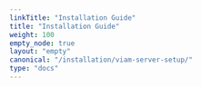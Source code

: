 ```yaml
---
linkTitle: "Installation Guide"
title: "Installation Guide"
weight: 100
empty_node: true
layout: "empty"
canonical: "/installation/viam-server-setup/"
type: "docs"
---
```

